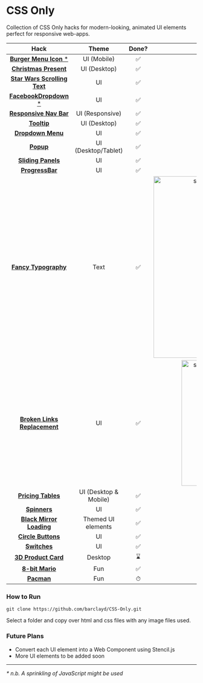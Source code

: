 # CSS Only

Collection of CSS Only hacks for modern-looking, animated UI elements perfect for responsive web-apps.

|                          Hack                          |         Theme         | Done? |                                                                                 Demo                                                                                 |
| :----------------------------------------------------: | :-------------------: | :---: | :------------------------------------------------------------------------------------------------------------------------------------------------------------------: |
|       [**Burger Menu Icon** \*](BurgerMenuIcon/)       |      UI (Mobile)      |  ✅   |                      ![Burger Menu Icon](https://user-images.githubusercontent.com/39765499/50542479-11143080-0bb6-11e9-8e9d-454df8b3b4d0.gif)                       |
|       [**Christmas Present**](ChristmasPresent/)       |     UI (Desktop)      |  ✅   |                     ![Christmas Present](https://user-images.githubusercontent.com/39765499/103143413-47d1a280-470d-11eb-91fb-7365f9bf3726.gif)                      |
| [**Star Wars Scrolling Text**](StarWarsScrollingText/) |          UI           |  ✅   |                  ![Star Wars Scrolling Text](https://user-images.githubusercontent.com/39765499/103156598-07703400-47a2-11eb-8d3b-4d41a11a4acd.gif)                  |
|      [**FacebookDropdown** \*](FacebookDropdown/)      |          UI           |  ✅   |                     ![Facebook Dropdown](https://user-images.githubusercontent.com/39765499/103175099-73fd3880-485f-11eb-95ef-c77ff83f1181.gif)                      |
|      [**Responsive Nav Bar**](ResponsiveNavBar/)       |    UI (Responsive)    |  ✅   |                     ![Responsive Nav Bar](https://user-images.githubusercontent.com/39765499/103234471-a8dcbe80-4937-11eb-941a-4ce9655f25c9.gif)                     |
|                [**Tooltip**](Tooltip/)                 |     UI (Desktop)      |  ✅   |                           ![Tooltip](https://user-images.githubusercontent.com/39765499/50543323-2d6f9780-0bcd-11e9-8fd0-b6fac0a17558.gif)                           |
|           [**Dropdown Menu**](DropdownMenu/)           |          UI           |  ✅   |                        ![Dropdown Menu](https://user-images.githubusercontent.com/39765499/50563689-f3121180-0d16-11e9-874f-4e9c89b693e7.gif)                        |
|                  [**Popup**](Popup/)                   |  UI (Desktop/Tablet)  |  ✅   |                            ![Popup](https://user-images.githubusercontent.com/39765499/50573245-4bedb280-0dc8-11e9-9121-28dd86d264d5.gif)                            |
|          [**Sliding Panels**](SlidingPanels/)          |          UI           |  ✅   |                        ![Sliding Panel](https://user-images.githubusercontent.com/39765499/50638716-b2084000-0f56-11e9-9cff-af9a2e92d7dc.gif)                        |
|            [**ProgressBar**](ProgressBar/)             |          UI           |  ✅   |                        ![Progress Bars](https://user-images.githubusercontent.com/39765499/50698214-3d0f3600-103c-11e9-9812-3ed887eb2e21.gif)                        |
|        [**Fancy Typography**](FancyTypography/)        |         Text          |  ️✅  | <img width="480" alt="screenshot 2019-01-05 at 20 45 36" src="https://user-images.githubusercontent.com/39765499/50729042-006e3800-112b-11e9-81f5-206f34fc9b86.png"> |
|      [**Broken Links Replacement**](BrokenLinks/)      |          UI           |  ✅   | <img width="332" alt="screenshot 2019-01-07 at 00 16 05" src="https://user-images.githubusercontent.com/39765499/50743571-7baa1980-1211-11e9-92f9-8b910e557e5c.png"> |
|          [**Pricing Tables**](PricingTables/)          | UI (Desktop & Mobile) |  ✅   |                            ![giphy](https://user-images.githubusercontent.com/39765499/50778628-56132380-1296-11e9-90c9-261722b5d94e.gif)                            |
|               [**Spinners**](Spinners/)                |          UI           |  ✅   |                          ![Spinners](https://user-images.githubusercontent.com/39765499/51032968-b73e3e00-1599-11e9-967f-0f66c5348de9.gif)                           |
|        [**Black Mirror Loading**](BlackMirror/)        |  Themed UI elements   |  ✅️  |                        ![Black Mirror](https://user-images.githubusercontent.com/39765499/51034265-2158e200-159e-11e9-8901-3f64ac7d36fa.gif)                         |
|          [**Circle Buttons**](CircleButtons/)          |          UI           |  ✅️  |                       ![Circle Buttons](https://user-images.githubusercontent.com/39765499/51543110-b9838080-1e54-11e9-932a-de2e81818874.gif)                        |
|             [**Switches**](SwitchToggle/)              |          UI           |  ✅   |                          ![Switches](https://user-images.githubusercontent.com/39765499/51645532-a7950100-1f6c-11e9-833d-c2bced07a2ac.gif)                           |
|         [**3D Product Card**](3DProductCard/)          |        Desktop        |  ⌛️  |                                                                                                                                                                      |
|               [**8-bit Mario**](Mario/)                |          Fun          |  ✅   |                           ![Mario](https://user-images.githubusercontent.com/39765499/103306493-96c95180-4a05-11eb-8762-89fdc0501847.gif)                            |
|                 [**Pacman**](Pacman/)                  |          Fun          |   ⏱   |                                                                                                                                                                      |

### How to Run

```
git clone https://github.com/barclayd/CSS-Only.git
```

Select a folder and copy over html and css files with any image files used.

### Future Plans

- Convert each UI element into a Web Component using Stencil.js
- More UI elements to be added soon

---

_\* n.b. A sprinkling of JavaScript might be used_
